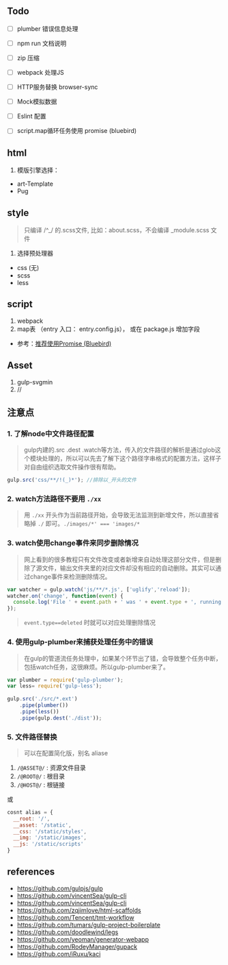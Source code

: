 
## Todo

 * [ ] plumber 错误信息处理
 * [ ] npm run 文档说明
 * [ ] zip 压缩
 * [ ] webpack 处理JS
 * [ ] HTTP服务替换 browser-sync
 * [ ] Mock模拟数据
 * [ ] Eslint 配置
 * [ ] script.map循环任务使用 promise (bluebird)




## html

1. 模版引擎选择：
  - art-Template
  - Pug



## style

> 只编译 /^_/ 的.scss文件, 比如：about.scss，不会编译 _module.scss 文件

1. 选择预处理器
 - css (无)
 - scss
 - less



## script

1. webpack
2. map表 （entry 入口： entry.config.js）， 或在 package.js 增加字段
  - 参考：[推荐使用Promise (Bluebird)](https://ask.helplib.com/javascript/post_7547092)


## Asset

1. gulp-svgmin
2. //



## 注意点

### 1. 了解node中文件路径配置

> gulp内建的.src .dest .watch等方法，传入的文件路径的解析是通过glob这个模块处理的，所以可以先去了解下这个路径字串格式的配置方法，这样子对自由组织选取文件操作很有帮助。

```js
gulp.src('css/**/!(_)*'); //排除以_开头的文件
```


### 2. watch方法路径不要用 `./xx`

> 用 `./xx` 开头作为当前路径开始，会导致无法监测到新增文件，所以直接省略掉 `./` 即可。`./images/*' === 'images/*`



### 3. watch使用change事件来同步删除情况

> 网上看到的很多教程只有文件改变或者新增来自动处理这部分文件，但是删除了源文件，输出文件夹里的对应文件却没有相应的自动删除。其实可以通过change事件来检测删除情况。

```js
var watcher = gulp.watch('js/**/*.js', ['uglify','reload']);
watcher.on('change', function(event) {
  console.log('File ' + event.path + ' was ' + event.type + ', running tasks...');
});
```

> `event.type==deleted` 时就可以对应处理删除情况



### 4. 使用gulp-plumber来捕获处理任务中的错误

> 在gulp的管道流任务处理中，如果某个环节出了错，会导致整个任务中断，包括watch任务，这很麻烦。所以gulp-plumber来了。

```js
var plumber = require('gulp-plumber');
var less= require('gulp-less');
 
gulp.src('./src/*.ext')
    .pipe(plumber())
    .pipe(less())
    .pipe(gulp.dest('./dist'));
```


### 5. 文件路径替换

> 可以在配置简化版，别名 aliase

  1. `/@ASSET@/` : 资源文件目录
  2. `/@ROOT@/` : 根目录
  3. `/@HOST@/` : 根链接

或

```js
cosnt alias = {
  __root: '/',
  __asset: '/static',
  __css: '/static/styles',
  __img: '/static/images',
  __js: '/static/scripts'
}
```

  


## references

- https://github.com/gulpjs/gulp
- https://github.com/vincentSea/gulp-cli
- https://github.com/vincentSea/gulp-cli
- https://github.com/zqjimlove/html-scaffolds
- https://github.com/Tencent/tmt-workflow
- https://github.com/tumars/gulp-project-boilerplate
- https://github.com/doodlewind/legs
- https://github.com/yeoman/generator-webapp
- https://github.com/RodeyManager/gupack
- https://github.com/iRuxu/kaci

